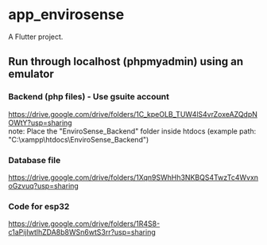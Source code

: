 # app_envirosense

A Flutter project.

## Run through localhost (phpmyadmin) using an emulator

### Backend (php files) - Use gsuite account
https://drive.google.com/drive/folders/1C_kpeOLB_TUW4lS4vrZoxeAZQdpNOWtY?usp=sharing
<br>note: Place the "EnviroSense_Backend" folder inside htdocs (example path: "C:\xampp\htdocs\EnviroSense_Backend")

### Database file
https://drive.google.com/drive/folders/1Xqn9SWhHh3NKBQS4TwzTc4WvxnoGzvuq?usp=sharing

### Code for esp32
https://drive.google.com/drive/folders/1R4S8-c1aPijIwtlhZDA8b8WSn6wtS3rr?usp=sharing
